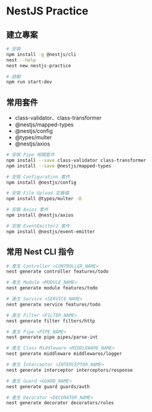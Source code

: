 # NestJS Practice

## 建立專案

```bash
# 安裝
npm install -g @nestjs/cli
nest --help
nest new nestjs-practice

# 啟動
npm run start:dev
```

## 常用套件

- class-validator、class-transformer
- @nestjs/mapped-types
- @nestjs/config
- @types/multer
- @nestjs/axios

```bash
# 安裝 Pipe 相關套件
npm install --save class-validator class-transformer
npm install --save @nestjs/mapped-types

# 安裝 Configuration 套件
npm install @nestjs/config

# 安裝 File Upload 定義檔
npm install @types/multer -D

# 安裝 Axios 套件
npm install @nestjs/axios

# 安裝 EventEmitter2 套件
npm install @nestjs/event-emitter
```

## 常用 Nest CLI 指令

```bash
# 產生 Controller <CONTROLLER_NAME>
nest generate controller features/todo

# 產生 Module <MODULE_NAME>
nest generate module features/todo

# 產生 Service <SERVICE_NAME>
nest generate service features/todo

# 產生 Filter <FILTER_NAME>
nest generate filter filters/http

# 產生 Pipe <PIPE_NAME>
nest generate pipe pipes/parse-int

# 產生 Class Middleware <MIDDLEWARE_NAME>
nest generate middleware middlewares/logger

# 產生 Interceptor <INTERCEPTOR_NAME>
nest generate interceptor interceptors/response

# 產生 Guard <GUARD_NAME>
nest generate guard guards/auth

# 產生 Decorator <DECORATOR_NAME>
nest generate decorator decorators/roles
```
